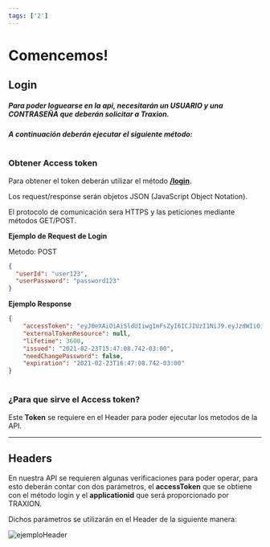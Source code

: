 ```yaml
---
tags: ['2']
---
```


# Comencemos!

## Login
####


##### Para poder loguearse en la api, necesitarán un USUARIO y una CONTRASEÑA que deberán solicitar a Traxion. 
##### A continuación deberán ejecutar el siguiente método:

#

### Obtener Access token

Para obtener el token deberán utilizar el método **[/login](https://santi-bruno.stoplight.io/docs/test1/swagger.yaml/paths/~1login/post)**.

Los request/response serán objetos JSON (JavaScript Object Notation).

El protocolo de comunicación sera HTTPS y las peticiones mediante métodos GET/POST.


**Ejemplo de Request de Login**

Metodo: POST

```json
{
  "userId": "user123",
  "userPassword": "password123"
}

```


**Ejemplo Response**


```json
{
    "accessToken": "eyJ0eXAiOiAiSldUIiwgImFsZyI6ICJIUzI1NiJ9.eyJzdWIiOiAiMzI0NjM3RDZDQkEwMTJERTdBMjQiLCAiZXhwIjogIjIwMjEtMDItMjNUMTY6NDc6MDguNzQyLTAzOjAwIn0.VGb-w4ixeODDZD6I3k0vIGsR4dUXj9KzZTsLwm2-SMY",
    "externalTokenResource": null,
    "lifetime": 3600,
    "issued": "2021-02-23T15:47:08.742-03:00",
    "needChangePassword": false,
    "expiration": "2021-02-23T16:47:08.742-03:00"
}

```

# 

### ¿Para que sirve el Access token?

Este **Token** se requiere en el Header para poder ejecutar los metodos de la API.

* * *

## Headers

En nuestra API se requieren algunas verificaciones para poder operar, para esto deberán contar con dos parámetros, el **accessToken** que se obtiene con el método login y el **applicationid** que será proporcionado por TRAXION.

Dichos parámetros se utilizarán en el Header de la siguiente manera:

![](https://cdn.telerecargas.com.ar/gvp/gv/externalFiles/ejemploHeader.png "ejemploHeader")


